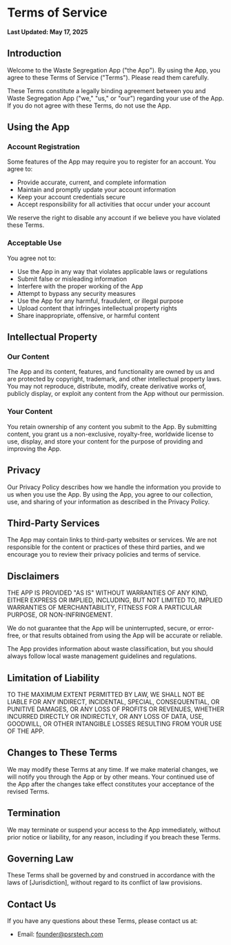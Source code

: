 # Terms of Service

**Last Updated: May 17, 2025**

## Introduction

Welcome to the Waste Segregation App ("the App"). By using the App, you agree to these Terms of Service ("Terms"). Please read them carefully.

These Terms constitute a legally binding agreement between you and Waste Segregation App ("we," "us," or "our") regarding your use of the App. If you do not agree with these Terms, do not use the App.

## Using the App

### Account Registration

Some features of the App may require you to register for an account. You agree to:

- Provide accurate, current, and complete information
- Maintain and promptly update your account information
- Keep your account credentials secure
- Accept responsibility for all activities that occur under your account

We reserve the right to disable any account if we believe you have violated these Terms.

### Acceptable Use

You agree not to:

- Use the App in any way that violates applicable laws or regulations
- Submit false or misleading information
- Interfere with the proper working of the App
- Attempt to bypass any security measures
- Use the App for any harmful, fraudulent, or illegal purpose
- Upload content that infringes intellectual property rights
- Share inappropriate, offensive, or harmful content

## Intellectual Property

### Our Content

The App and its content, features, and functionality are owned by us and are protected by copyright, trademark, and other intellectual property laws. You may not reproduce, distribute, modify, create derivative works of, publicly display, or exploit any content from the App without our permission.

### Your Content

You retain ownership of any content you submit to the App. By submitting content, you grant us a non-exclusive, royalty-free, worldwide license to use, display, and store your content for the purpose of providing and improving the App.

## Privacy

Our Privacy Policy describes how we handle the information you provide to us when you use the App. By using the App, you agree to our collection, use, and sharing of your information as described in the Privacy Policy.

## Third-Party Services

The App may contain links to third-party websites or services. We are not responsible for the content or practices of these third parties, and we encourage you to review their privacy policies and terms of service.

## Disclaimers

THE APP IS PROVIDED "AS IS" WITHOUT WARRANTIES OF ANY KIND, EITHER EXPRESS OR IMPLIED, INCLUDING, BUT NOT LIMITED TO, IMPLIED WARRANTIES OF MERCHANTABILITY, FITNESS FOR A PARTICULAR PURPOSE, OR NON-INFRINGEMENT.

We do not guarantee that the App will be uninterrupted, secure, or error-free, or that results obtained from using the App will be accurate or reliable.

The App provides information about waste classification, but you should always follow local waste management guidelines and regulations.

## Limitation of Liability

TO THE MAXIMUM EXTENT PERMITTED BY LAW, WE SHALL NOT BE LIABLE FOR ANY INDIRECT, INCIDENTAL, SPECIAL, CONSEQUENTIAL, OR PUNITIVE DAMAGES, OR ANY LOSS OF PROFITS OR REVENUES, WHETHER INCURRED DIRECTLY OR INDIRECTLY, OR ANY LOSS OF DATA, USE, GOODWILL, OR OTHER INTANGIBLE LOSSES RESULTING FROM YOUR USE OF THE APP.

## Changes to These Terms

We may modify these Terms at any time. If we make material changes, we will notify you through the App or by other means. Your continued use of the App after the changes take effect constitutes your acceptance of the revised Terms.

## Termination

We may terminate or suspend your access to the App immediately, without prior notice or liability, for any reason, including if you breach these Terms.

## Governing Law

These Terms shall be governed by and construed in accordance with the laws of [Jurisdiction], without regard to its conflict of law provisions.

## Contact Us

If you have any questions about these Terms, please contact us at:

- Email: founder@psrstech.com

